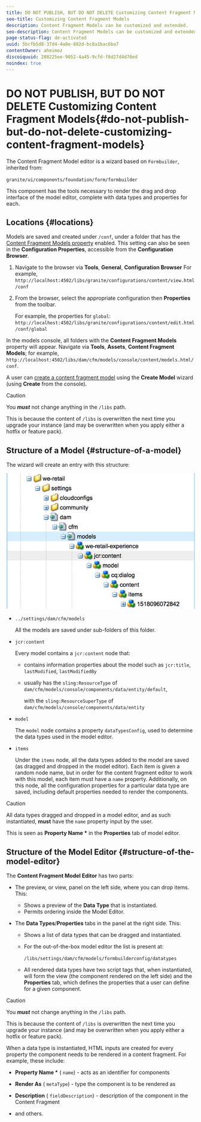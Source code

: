 ```yaml
---
title: DO NOT PUBLISH, BUT DO NOT DELETE Customizing Content Fragment Models
seo-title: Customizing Content Fragment Models
description: Content Fragment Models can be customized and extended.
seo-description: Content Fragment Models can be customized and extended.
page-status-flag: de-activated
uuid: 5bcfb5d8-37d4-4a0e-882d-bc8a1bac6ba7
contentOwner: aheimoz
discoiquuid: 208225ee-9052-4a45-9cfd-f8d27d4d70ed
noindex: true
---
```


# DO NOT PUBLISH, BUT DO NOT DELETE Customizing Content Fragment Models{#do-not-publish-but-do-not-delete-customizing-content-fragment-models}

The Content Fragment Model editor is a wizard based on `Formbuilder`, inherited from:

`granite/ui/components/foundation/form/formbuilder`

This component has the tools necessary to render the drag and drop interface of the model editor, complete with data types and properties for each.

## Locations {#locations}

Models are saved and created under `/conf`, under a folder that has the [Content Fragment Models property](/help/assets/content-fragments-models.md#enable-content-fragment-models) enabled. This setting can also be seen in the **Configuration Properties**, accessible from the **Configuration Browser**.

1. Navigate to the browser via **Tools**, **General**, **Configuration Browser** 
   For example, `http://localhost:4502/libs/granite/configurations/content/view.html/conf`

1. From the browser, select the appropriate configuration then **Properties** from the toolbar. 

   For example, the properties for `global`: `http://localhost:4502/libs/granite/configurations/content/edit.html/conf/global`

In the models console, all folders with the **Content Fragment Models** property will appear. Navigate via **Tools**, **Assets**, **Content Fragment Models**; for example, `http://localhost:4502/libs/dam/cfm/models/console/content/models.html/conf`.

A user can [create a content fragment model](/help/assets/content-fragments-models.md#creating-a-content-fragment-model) using the **Create Model** wizard (using **Create** from the console).

>[!CAUTION]
>
>You ***must*** not change anything in the `/libs` path.
>
>This is because the content of `/libs` is overwritten the next time you upgrade your instance (and may be overwritten when you apply either a hotfix or feature pack).

## Structure of a Model {#structure-of-a-model}

The wizard will create an entry with this structure:

![cf-54](assets/cf-54.png)

* `../settings/dam/cfm/models` 

  All the models are saved under sub-folders of this folder.  

* `jcr:content` 

  Every model contains a `jcr:content` node that:

    * contains information properties about the model such as `jcr:title`, `lastModified`, `lastModifiedBy` 
    * usually has the `sling:ResourceType` of `dam/cfm/models/console/components/data/entity/default`, 
  
      with the `sling:ResourceSuperType` of `dam/cfm/models/console/components/data/entity`

* `model` 

  The `model` node contains a property `dataTypesConfig`, used to determine the data types used in the model editor.

* `items` 

  Under the `items` node, all the data types added to the model are saved (as dragged and dropped in the model editor). Each item is given a random node name, but in order for the content fragment editor to work with this model, each item must have a `name` property. Additionally, on this node, all the configuration properties for a particular data type are saved, including default properties needed to render the components.

>[!CAUTION]
>
>All data types dragged and dropped in a model editor, and as such instantiated, **must** have the `name` property input by the user. 
>
>This is seen as **Property Name &ast;** in the **Properties** tab of model editor.

## Structure of the Model Editor {#structure-of-the-model-editor}

The **Content Fragment Model Editor** has two parts:

* The preview, or view, panel on the left side, where you can drop items. This:

    * Shows a preview of the **Data Type** that is instantiated. 
    * Permits ordering inside the Model Editor.

* The **Data Types**/**Properties** tabs in the panel at the right side. This:

    * Shows a list of data types that can be dragged and instantiated. 
    * For the out-of-the-box model editor the list is present at: 
  
      `/libs/settings/dam/cfm/models/formbuilderconfig/datatypes`
  
      <!-- Please uncomment when file is used
      This node contains all the data types currently supported in the model editor. For more information on how to configure the data types, see [Customizing Data Types for Content Fragment Models](/help/sites-developing/customizing-content-fragment-model-data-types.md).
      -->
  
    * All rendered data types have two script tags that, when instantiated, will form the view (the component rendered on the left side) and the **Properties** tab, which defines the properties that a user can define for a given component.

>[!CAUTION]
>
>You ***must*** not change anything in the `/libs` path.
>
>This is because the content of `/libs` is overwritten the next time you upgrade your instance (and may be overwritten when you apply either a hotfix or feature pack).

<!-- Please uncomment when files are used
The properties on the right side define a form that is submitted directly into JCR under `/conf`; see the path in the example [Structure of a Model](/help/sites-developing/customizing-content-fragment-models.md#structure-of-a-model).
-->

When a data type is instantiated, HTML inputs are created for every property the component needs to be rendered in a content fragment. For example, these include:

* **Property Name &ast;** ( `name`) - acts as an identifier for components

* **Render As** ( `metaType`) - type the component is to be rendered as

* **Description** ( `fieldDescription`) - description of the component in the Content Fragment

* and others.

